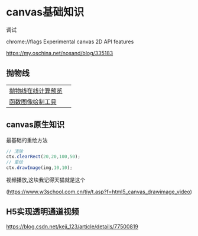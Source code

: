 # canvas基础知识


调试 

chrome://flags   Experimental canvas 2D API features

https://my.oschina.net/nosand/blog/335183


## 抛物线

|||
|:----|:----|
|[抛物线在线计算预览](http://www.99cankao.com/algebragraph/parabola-graph.php)||
|[函数图像绘制工具](https://zh.numberempire.com/graphingcalculator.php?functions=log(x)%2Csqrt(x)%2Csin(x)%2C1%2Fx%2Cx%5E2&xmin=-40.489981&xmax=8.866271&ymin=-12.533989&ymax=20.369978&var=x)||


## canvas原生知识

最基础的重绘方法
```js
// 清除
ctx.clearRect(20,20,100,50);
// 重绘
ctx.drawImage(img,10,10);
```
视频播放,这块我记得天猫就是这个

(https://www.w3school.com.cn/tiy/t.asp?f=html5_canvas_drawimage_video)

## H5实现透明通道视频

https://blog.csdn.net/keji_123/article/details/77500819
